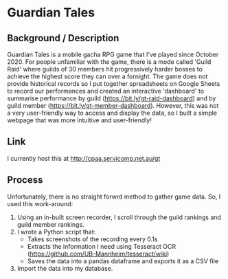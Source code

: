 # Guardian Tales

## Background / Description
Guardian Tales is a mobile gacha RPG game that I've played since October 2020. For people unfamiliar with the game, there is a mode called 'Guild Raid' where guilds of 30 members hit progressively harder bosses to achieve the highest score they can over a fornight. The game does not provide historical records so I put together spreadsheets on Google Sheets to record our performances and created an interactive 'dashboard' to summarise performance by guild (https://bit.ly/gt-raid-dashboard) and by guild member (https://bit.ly/gt-member-dashboard). However, this was not a very user-friendly way to access and display the data, so I built a simple webpage that was more intuitive and user-friendly!

## Link
I currently host this at http://cpaa.servicomp.net.au/gt

## Process
Unfortunately, there is no straight forwrd method to gather game data. So, I used this work-around:
1) Using an in-built screen recorder, I scroll through the guild rankings and guild member rankings.
2) I wrote a Python script that:
   * Takes screenshots of the recording every 0.1s 
   * Extracts the information I need using Tesseract OCR (https://github.com/UB-Mannheim/tesseract/wiki) 
   * Saves the data into a pandas dataframe and exports it as a CSV file
3) Import the data into my database.
